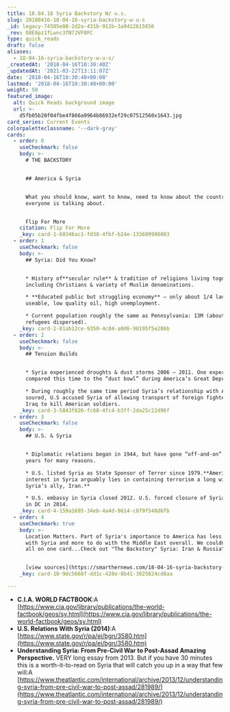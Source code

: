 ```yaml
---
title: 18.04.16 Syria Backstory W/ u.s.
slug: 20180416-18-04-16-syria-backstory-w-u-s
_id: legacy-74505e08-2d2a-431b-912b-3a9412615656
_rev: O8E8pz1fLwnc3fN7JVF0FC
type: quick_reads
draft: false
aliases:
  - 18-04-16-syria-backstory-w-u-s/
_createdAt: '2018-04-16T10:30:40Z'
_updatedAt: '2021-03-22T13:11:07Z'
date: '2018-04-16T10:30:40+00:00'
lastmod: '2018-04-16T10:30:40+00:00'
weight: 50
featured_image:
  alt: Quick Reads background image
  url: >-
    d5fb05b20f04fbe4f866a9964b86932ef29c07512560x1643.jpg
card_series: Current Events
colorpaletteclassname: '--dark-gray'
cards:
  - order: 0
    useCheckmark: false
    body: >-
      # THE BACKSTORY


      ## America & Syria


      What you should know, want to know, need to know about the country
      everyone is talking about.


      Flip For More
    citation: Flip For More
    _key: card-1-60346ac1-fd38-4fbf-b24e-133609998083
  - order: 1
    useCheckmark: false
    body: >-
      ## Syria: Did You Know?


      * History of**secular rule** & tradition of religions living together
      including Christians & variety of Muslim denominations.

      * **Educated public but struggling economy** – only about 1/4 land
      useable, low quality oil, high unemployment.

      * Current population roughly the same as Pennsylvania: 13M (about 5M
      refugees dispersed).
    _key: card-2-81ab12ce-9350-4c84-a0d6-90195f5e286b
  - order: 2
    useCheckmark: false
    body: >-
      ## Tension Builds


      * Syria experienced droughts & dust storms 2006 – 2011. One expert
      compared this time to the “dust bowl” during America’s Great Depression.

      * During roughly the same time period Syria’s relationship with America
      soured, U.S accused Syria of allowing transport of foreign fighters into
      Iraq to kill American soldiers.
    _key: card-3-5843f826-fc68-4fc4-b3ff-2da25c22d96f
  - order: 3
    useCheckmark: false
    body: >-
      ## U.S. & Syria


      * Diplomatic relations began in 1944, but have gone “off-and-on” over the
      years for many reasons.

      * U.S. listed Syria as State Sponsor of Terror since 1979.**America’s
      interest in Syria arguably lies in containing terrorism a long with
      Syria’s ally, Iran.**

      * U.S. embassy in Syria closed 2012. U.S. forced closure of Syrian embassy
      in DC in 2014.
    _key: card-4-159a1695-34eb-4a4d-9614-c879f548d6fb
  - order: 4
    useCheckmark: true
    body: >-
      Location Matters. Part of Syria's importance to America has less to do
      with Syria and more to do with the Middle East overall. We couldn't fit it
      all on one card...Check out "The Backstory" Syria: Iran & Russia"


      [view sources](https://smarthernews.com/18-04-16-syria-backstory-w-u-s/)
    _key: card-10-9dc5668f-dd1c-428e-8b41-3025824cd8aa

---
```

* **C.I.A. WORLD FACTBOOK**:A [https://www.cia.gov/library/publications/the-world-factbook/geos/sy.html](https://www.cia.gov/library/publications/the-world-factbook/geos/sy.html)
* **U.S. Relations With Syria (2014)**:A [https://www.state.gov/r/pa/ei/bgn/3580.htm](https://www.state.gov/r/pa/ei/bgn/3580.htm)
* **Understanding Syria: From Pre-Civil War to Post-Assad Amazing Perspective.** VERY long essay from 2013. But if you have 30 minutes this is a worth-it-to-read on Syria that will catch you up in a way that few will:A [https://www.theatlantic.com/international/archive/2013/12/understanding-syria-from-pre-civil-war-to-post-assad/281989/](https://www.theatlantic.com/international/archive/2013/12/understanding-syria-from-pre-civil-war-to-post-assad/281989/)